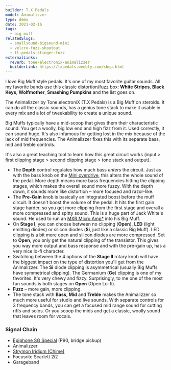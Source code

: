 ```yaml
---
builder: T.X Pedals
model: Animalizzer
type: demo
date: 2021-02-16
tags:
  - big muff
relatedSlugs:
  - smallsound-bigsound-mini
  - velcro-fuzz-shootout
  - tl-pedals-stinger-fuzz
externalLinks:
  reverb: tone-electronix-animalizzer
  builderLink: https://txpedals.weebly.com/shop.html
---
```


I _love_ Big Muff style pedals. It's one of my most favorite guitar sounds. All my favorite bands use this classic distortion/fuzz box: **White Stripes**, **Black Keys**, **Wolfmother**, **Smashing Pumpkins** and the list goes on.

The Animalizzer by Tone.electroniX (T.X Pedals) is a Big Muff on steroids. It can do all the classic sounds, has a genius tone stack to make it usable in every mix and a lot of tweekability to create a unique sound.

Big Muffs typically have a mid-scoop that gives them their characteristic sound. You get a woolly, big low end and high fizz from it. Used correctly, it can sound huge. It's also infamous for getting lost in the mix because of the lack of mid frequencies. The Animalizzer fixes this with its separate bass, mid and treble controls.

It's also a great teaching tool to learn how this great circuit works (input > first clipping stage > second clipping stage > tone stack and output).

- The **Depth** control regulates how much bass _enters_ the circuit. Just as with the bass knob on the [Mini overdrive](/demos/smallsound-bigsound-mini), this alters the whole sound of the pedal. More depth means more bass frequencies hitting the clipping stages, which makes the overall sound more fuzzy. With the depth down, it sounds more like distortion – more focused and razor-like.
- The **Pre-Gain** knob is basically an integrated boost before the muff circuit. It doesn't boost the volume of the pedal. It hits the first gain stage harder, so you get more clipping from the first stage and overall a more compressed and spitty sound. This is a huge part of Jack White's sound. He used to run an [MXR Micro Amp\*](https://link.perfectcircuit.com/t/v1/8-12626-329078-9759?url=https%3A%2F%2Fwww.perfectcircuit.com%2Fmxr-m133-micro-amp.html) into his Big Muff.
- On **Stage I**, you can choose between no clipping (**Open**), **LED** (light emitting diodes) or silicon diodes (**Si**, just like a classic Big Muff). LED clipping is a bit more open and silicon diodes are more compressed. Set to **Open**, you only get the natural clipping of the transistor. This gives you way more output and bass response and with the pre-gain up, has a very nice lo-fi character.
- Switching between the 4 options of the **Stage II** rotary knob will have the biggest impact on the type of distortion you'll get from the Animalizzer. The **Si** diode clipping is asymmetrical (usually Big Muffs have symmetrical clipping). The Germanium (**Ge**) clipping is one of my favorites. It's very chewy and fizzy. Surprisingly, to me one of the most fun sounds is both stages on **Open** (Open Lo-fi).
- **Fuzz** – more gain, more clipping.
- The tone stack with **Bass**, **Mid** and **Treble** makes the Animalizzer so much more useful for studio and live sounds. With separate controls for 3 frequency bands, you can get a focused mid range sound for cutting riffs and solos. Or you scoop the mids and get a classic, woolly sound that leaves room for vocals.

### Signal Chain

- [Epiphone SG Special](https://www.thomann.de/intl/epiphone_sg_special_p_90_faded_pelham.htm?partner_id=15606) (P90, bridge pickup)
- Animalizzer
- [Strymon Iridium (Chime)](/demos/strymon-iridium)
- Focusrite Scarlett 2i2
- Garageband
